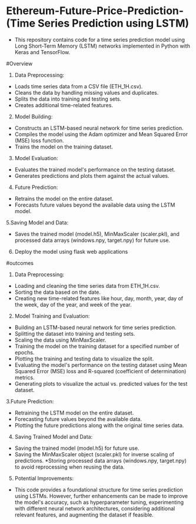 # Ethereum-Future-Price-Prediction-(Time Series Prediction using LSTM)

* This repository contains code for a time series prediction model using Long Short-Term Memory (LSTM) networks implemented in Python with Keras and TensorFlow.

#Overview

1. Data Preprocessing:

* Loads time series data from a CSV file (ETH_1H.csv).
* Cleans the data by handling missing values and duplicates.
* Splits the data into training and testing sets.
* Creates additional time-related features.
  
2. Model Building:

* Constructs an LSTM-based neural network for time series prediction.
* Compiles the model using the Adam optimizer and Mean Squared Error (MSE) loss function.
* Trains the model on the training dataset.
  
3. Model Evaluation:

* Evaluates the trained model's performance on the testing dataset.
* Generates predictions and plots them against the actual values.

4. Future Prediction:

* Retrains the model on the entire dataset.
* Forecasts future values beyond the available data using the LSTM model.

5.Saving Model and Data:

* Saves the trained model (model.h5), MinMaxScaler (scaler.pkl), and processed data arrays (windows.npy, target.npy) for future use.

6. Deploy the model using flask web applications

#outcomes

1. Data Preprocessing:

* Loading and cleaning the time series data from ETH_1H.csv.
* Sorting the data based on the date.
* Creating new time-related features like hour, day, month, year, day of the week, day of the year, and week of the year.

2. Model Training and Evaluation:

* Building an LSTM-based neural network for time series prediction.
* Splitting the dataset into training and testing sets.
* Scaling the data using MinMaxScaler.
* Training the model on the training dataset for a specified number of epochs.
* Plotting the training and testing data to visualize the split.
* Evaluating the model's performance on the testing dataset using Mean Squared Error (MSE) loss and R-squared (coefficient of determination) metrics.
* Generating plots to visualize the actual vs. predicted values for the test dataset.

3.Future Prediction:

* Retraining the LSTM model on the entire dataset.
* Forecasting future values beyond the available data.
* Plotting the future predictions along with the original time series data.

4. Saving Trained Model and Data:

* Saving the trained model (model.h5) for future use.
* Saving the MinMaxScaler object (scaler.pkl) for inverse scaling of predictions.
*Storing processed data arrays (windows.npy, target.npy) to avoid reprocessing when reusing the data.

5. Potential Improvements:

* This code provides a foundational structure for time series prediction using LSTMs. However, further enhancements can be made to improve the model's accuracy, such as hyperparameter tuning, experimenting with different neural network architectures, considering additional relevant features, and augmenting the dataset if feasible.
